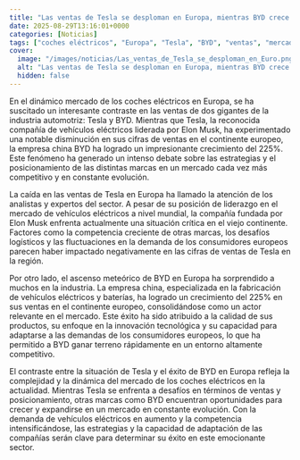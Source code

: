 ```yaml
---
title: "Las ventas de Tesla se desploman en Europa, mientras BYD crece un 225%"
date: 2025-08-29T13:16:01+0000
categories: [Noticias]
tags: ["coches eléctricos", "Europa", "Tesla", "BYD", "ventas", "mercado", "vehículos eléctricos."]
cover:
  image: "/images/noticias/Las_ventas_de_Tesla_se_desploman_en_Euro.png"
  alt: "Las ventas de Tesla se desploman en Europa, mientras BYD crece un 225%"
  hidden: false
---
```


En el dinámico mercado de los coches eléctricos en Europa, se ha suscitado un interesante contraste en las ventas de dos gigantes de la industria automotriz: Tesla y BYD. Mientras que Tesla, la reconocida compañía de vehículos eléctricos liderada por Elon Musk, ha experimentado una notable disminución en sus cifras de ventas en el continente europeo, la empresa china BYD ha logrado un impresionante crecimiento del 225%. Este fenómeno ha generado un intenso debate sobre las estrategias y el posicionamiento de las distintas marcas en un mercado cada vez más competitivo y en constante evolución.

La caída en las ventas de Tesla en Europa ha llamado la atención de los analistas y expertos del sector. A pesar de su posición de liderazgo en el mercado de vehículos eléctricos a nivel mundial, la compañía fundada por Elon Musk enfrenta actualmente una situación crítica en el viejo continente. Factores como la competencia creciente de otras marcas, los desafíos logísticos y las fluctuaciones en la demanda de los consumidores europeos parecen haber impactado negativamente en las cifras de ventas de Tesla en la región.

Por otro lado, el ascenso meteórico de BYD en Europa ha sorprendido a muchos en la industria. La empresa china, especializada en la fabricación de vehículos eléctricos y baterías, ha logrado un crecimiento del 225% en sus ventas en el continente europeo, consolidándose como un actor relevante en el mercado. Este éxito ha sido atribuido a la calidad de sus productos, su enfoque en la innovación tecnológica y su capacidad para adaptarse a las demandas de los consumidores europeos, lo que ha permitido a BYD ganar terreno rápidamente en un entorno altamente competitivo.

El contraste entre la situación de Tesla y el éxito de BYD en Europa refleja la complejidad y la dinámica del mercado de los coches eléctricos en la actualidad. Mientras Tesla se enfrenta a desafíos en términos de ventas y posicionamiento, otras marcas como BYD encuentran oportunidades para crecer y expandirse en un mercado en constante evolución. Con la demanda de vehículos eléctricos en aumento y la competencia intensificándose, las estrategias y la capacidad de adaptación de las compañías serán clave para determinar su éxito en este emocionante sector.
